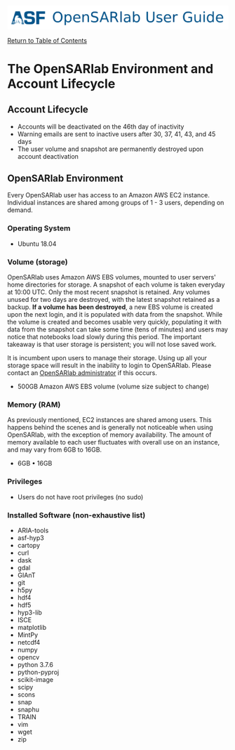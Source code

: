 [![OpenSARlab Header](../assets/OSL_user_guide_header.png)](../OpenSARlab_user_guide.md)

[Return to Table of Contents](../OpenSARlab_user_guide.md)

# The OpenSARlab Environment and Account Lifecycle
## Account Lifecycle
- Accounts will be deactivated on the 46th day of inactivity
- Warning emails are sent to inactive users after 30, 37, 41, 43, and 45 days
- The user volume and snapshot are permanently destroyed upon account deactivation



## OpenSARlab Environment
Every OpenSARlab user has access to an Amazon AWS EC2 instance. Individual instances are shared among groups of 1 - 3 users, depending on demand.

### Operating System
- Ubuntu 18.04

### Volume (storage)
OpenSARlab uses Amazon AWS EBS volumes, mounted to user servers' home directories for storage. A snapshot of each volume is taken everyday at 10:00 UTC. Only the most recent snapshot is retained. Any volumes unused for two days are destroyed, with the latest snapshot retained as a backup. **If a volume has been destroyed**, a new EBS volume is created upon the next login, and it is populated with data from the snapshot. While the volume is created and becomes usable very quickly, populating it with data from the snapshot can take some time (tens of minutes) and users may notice that notebooks load slowly during this period. The important takeaway is that user storage is persistent; you will not lose saved work.

It is incumbent upon users to manage their storage. Using up all your storage space will result in the inability to login to OpenSARlab. Please contact an [OpenSARlab administrator](mailto:uaf-jupyterhub-asf@alaska.edu) if this occurs. 
- 500GB Amazon AWS EBS volume (volume size subject to change)

### Memory (RAM)
As previously mentioned, EC2 instances are shared among users. This happens behind the scenes and is generally not noticeable when using OpenSARlab, with the exception of memory availability. The amount of memory available to each user fluctuates with overall use on an instance, and may vary from 6GB to 16GB.
- 6GB • 16GB 

### Privileges
- Users do not have root privileges (no sudo)

### Installed Software (non-exhaustive list)
- ARIA-tools
- asf-hyp3
- cartopy
- curl
- dask
- gdal
- GIAnT
- git
- h5py
- hdf4
- hdf5
- hyp3-lib
- ISCE
- matplotlib
- MintPy
- netcdf4
- numpy
- opencv
- python 3.7.6
- python-pyproj
- scikit-image
- scipy
- scons
- snap
- snaphu
- TRAIN
- vim
- wget
- zip
